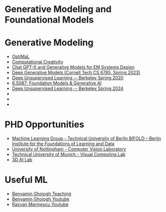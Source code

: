 # Generative Modeling and Foundational Models

# Generative Modeling
- [OptiMaL](https://www.youtube.com/@mathisallyouneed6187/playlists)
- [Computational Creativity](https://www.youtube.com/playlist?list=PLuh62Q4Sv7BX-uwS15xlbi7KUcgKUmWNL)
- [Chat GPT-X and Generative Models for EM Systems Design](https://www.youtube.com/playlist?list=PLv7izQ1itK4XwMgUJMJtGOe5jTtnBPe5e)
- [Deep Generative Models (Cornell Tech CS 6785, Spring 2023)](https://www.youtube.com/playlist?list=PL2UML_KCiC0UPzjW9BjO-IW6dqliu9O4B)
- [Deep Unsupervised Learning -- Berkeley Spring 2020](https://www.youtube.com/playlist?list=PLwRJQ4m4UJjPiJP3691u-qWwPGVKzSlNP)
- [6.S087: Foundation Models & Generative AI](https://www.futureofai.mit.edu/)
- [Deep Unsupervised Learning -- Berkeley Spring 2024](https://www.youtube.com/playlist?list=PLwRJQ4m4UJjPIvv4kgBkvu_uygrV3ut_U)
- []()
- []()
- []()

# PHD Opportunities
- [Machine Learning Group - Technical University of Berlin BIFOLD – Berlin Institute for the Foundations of Learning and Data](https://web.ml.tu-berlin.de/jobs/)
- [University of Nottingham - Computer Vision Laboratory](https://zhunzhong.site/)
- [Technical University of Munich - Visual Computing Lab](https://application.vc.in.tum.de/)
- [3D AI Lab](https://www.3dunderstanding.org/openings.html)


# Useful ML
- [Benyamin Ghojogh Teaching](https://bghojogh.github.io/teaching/)
- [Benyamin Ghojogh Youtube](https://www.youtube.com/@bghojogh/playlists)
- [Razvan Marinescu Youtube](https://www.youtube.com/@razmarinescu/playlists)

